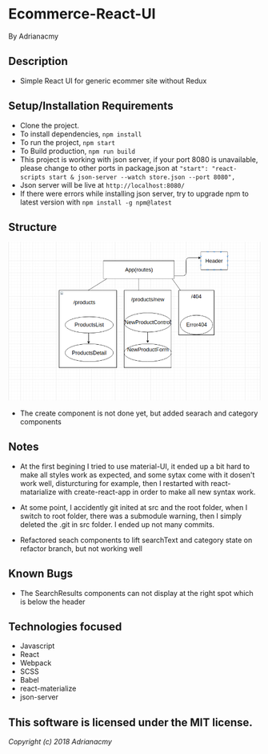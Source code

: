 # Ecommerce-React-UI


By Adrianacmy

## Description

- Simple React UI for generic ecommer site without Redux

## Setup/Installation Requirements

- Clone the project.
- To install dependencies, `npm install`
- To run the project, `npm start`
- To Build production, `npm run build`
- This project is working with json server, if your port 8080 is unavailable, please change to other ports in package.json at `"start": "react-scripts start & json-server --watch store.json --port 8080",` 
- Json server will be live at `http://localhost:8080/`
- If there were errors while installing json server, try to upgrade npm to latest version with ``npm install -g npm@latest``

## Structure

![structure](./src/components/assets/images/diagram.png)

- The create component is not done yet, but added searach and category components

## Notes

- At the first begining I tried to use material-UI, it ended up a bit hard to make all styles work as expected, and some sytax come with it dosen't work well, disturcturing for example, then I restarted with react-matarialize with create-react-app in order to make all new syntax work.

- At some point, I accidently git inited at src and the root folder, when I switch to root folder, there was a submodule warning, then I simply deleted the .git in src folder. I ended up not many commits.

- Refactored seach components to lift searchText and category state on refactor branch, but not working well


## Known Bugs

- The SearchResults components can not display at the right spot which is below the header

## Technologies focused

- Javascript
- React
- Webpack
- SCSS
- Babel
- react-materialize
- json-server



## This software is licensed under the MIT license.

*Copyright (c) 2018 Adrianacmy*